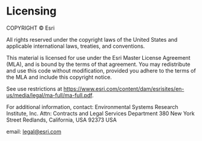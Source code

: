 ﻿# Licensing

COPYRIGHT © Esri

All rights reserved under the copyright laws of the United States and applicable international laws, treaties, and conventions.

This material is licensed for use under the Esri Master License Agreement (MLA), and is bound by the terms of that agreement.
You may redistribute and use this code without modification, provided you adhere to the terms of the MLA and include this copyright notice.

See use restrictions at https://www.esri.com/content/dam/esrisites/en-us/media/legal/ma-full/ma-full.pdf.

For additional information, contact:
Environmental Systems Research Institute, Inc.
Attn: Contracts and Legal Services Department
380 New York Street
Redlands, California, USA 92373
USA

email: legal@esri.com